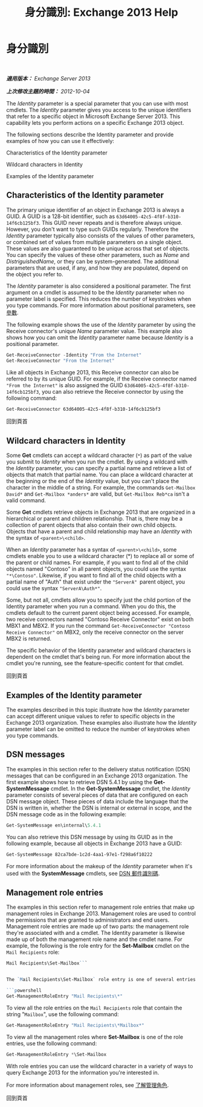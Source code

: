 ﻿---
title: '身分識別: Exchange 2013 Help'
TOCTitle: 身分識別
ms:assetid: e90fae91-37e7-4fdc-9170-44f0dc965c66
ms:mtpsurl: https://technet.microsoft.com/zh-tw/library/Bb125042(v=EXCHG.150)
ms:contentKeyID: 50474505
ms.date: 03/28/2018
mtps_version: v=EXCHG.150
ms.translationtype: HT
---

# 身分識別

 

_**適用版本：** Exchange Server 2013_

_**上次修改主題的時間：** 2012-10-04_

The *Identity* parameter is a special parameter that you can use with most cmdlets. The *Identity* parameter gives you access to the unique identifiers that refer to a specific object in Microsoft Exchange Server 2013. This capability lets you perform actions on a specific Exchange 2013 object.

The following sections describe the Identity parameter and provide examples of how you can use it effectively:

Characteristics of the Identity parameter

Wildcard characters in Identity

Examples of the Identity parameter

## Characteristics of the Identity parameter

The primary unique identifier of an object in Exchange 2013 is always a GUID. A GUID is a 128-bit identifier, such as `63d64005-42c5-4f8f-b310-14f6cb125bf3`. This GUID never repeats and is therefore always unique. However, you don't want to type such GUIDs regularly. Therefore the *Identity* parameter typically also consists of the values of other parameters, or combined set of values from multiple parameters on a single object. These values are also guaranteed to be unique across that set of objects. You can specify the values of these other parameters, such as *Name* and *DistriguishedName*, or they can be system-generated. The additional parameters that are used, if any, and how they are populated, depend on the object you refer to.

The *Identity* parameter is also considered a positional parameter. The first argument on a cmdlet is assumed to be the *Identity* parameter when no parameter label is specified. This reduces the number of keystrokes when you type commands. For more information about positional parameters, see [參數](https://technet.microsoft.com/zh-tw/library/bb124388\(v=exchg.150\)).

The following example shows the use of the *Identity* parameter by using the Receive connector's unique *Name* parameter value. This example also shows how you can omit the *Identity* parameter name because *Identity* is a positional parameter.

```powershell
Get-ReceiveConnector -Identity "From the Internet"
Get-ReceiveConnector "From the Internet"
```

Like all objects in Exchange 2013, this Receive connector can also be referred to by its unique GUID. For example, if the Receive connector named `"From the Internet"` is also assigned the GUID `63d64005-42c5-4f8f-b310-14f6cb125bf3`, you can also retrieve the Receive connector by using the following command:

```powershell
Get-ReceiveConnector 63d64005-42c5-4f8f-b310-14f6cb125bf3
```

回到頁首

## Wildcard characters in Identity

Some **Get** cmdlets can accept a wildcard character (`*`) as part of the value you submit to *Identity* when you run the cmdlet. By using a wildcard with the *Identity* parameter, you can specify a partial name and retrieve a list of objects that match that partial name. You can place a wildcard character at the beginning or the end of the *Identity* value, but you can't place the character in the middle of a string. For example, the commands `Get-Mailbox David*` and `Get-Mailbox *anders*` are valid, but `Get-Mailbox Reb*ca` isn't a valid command.

Some **Get** cmdlets retrieve objects in Exchange 2013 that are organized in a hierarchical or parent and children relationship. That is, there may be a collection of parent objects that also contain their own child objects. Objects that have a parent and child relationship may have an *Identity* with the syntax of `<parent>\<child>`.

When an *Identity* parameter has a syntax of `<parent>\<child>`, some cmdlets enable you to use a wildcard character (\*) to replace all or some of the parent or child names. For example, if you want to find all of the child objects named "Contoso" in all parent objects, you could use the syntax `"*\Contoso"`. Likewise, if you want to find all of the child objects with a partial name of "Auth" that exist under the `"ServerA" `parent object, you could use the syntax `"ServerA\Auth*"`.

Some, but not all, cmdlets allow you to specify just the child portion of the Identity parameter when you run a command. When you do this, the cmdlets default to the current parent object being accessed. For example, two receive connectors named "Contoso Receive Connector" exist on both MBX1 and MBX2. If you run the command `Get-ReceiveConnector "Contoso Receive Connector"` on MBX2, only the receive connector on the server MBX2 is returned.

The specific behavior of the Identity parameter and wildcard characters is dependent on the cmdlet that's being run. For more information about the cmdlet you're running, see the feature-specific content for that cmdlet.

回到頁首

## Examples of the Identity parameter

The examples described in this topic illustrate how the *Identity* parameter can accept different unique values to refer to specific objects in the Exchange 2013 organization. These examples also illustrate how the *Identity* parameter label can be omitted to reduce the number of keystrokes when you type commands.

## DSN messages

The examples in this section refer to the delivery status notification (DSN) messages that can be configured in an Exchange 2013 organization. The first example shows how to retrieve DSN 5.4.1 by using the **Get-SystemMessage** cmdlet. In the **Get-SystemMessage** cmdlet, the *Identity* parameter consists of several pieces of data that are configured on each DSN message object. These pieces of data include the language that the DSN is written in, whether the DSN is internal or external in scope, and the DSN message code as in the following example:

```powershell
Get-SystemMessage en\internal\5.4.1
```

You can also retrieve this DSN message by using its GUID as in the following example, because all objects in Exchange 2013 have a GUID:

```powershell
Get-SystemMessage 82ca7bde-1c2d-4aa1-97e1-f298a6f10222
```

For more information about the makeup of the *Identity* parameter when it's used with the **SystemMessage** cmdlets, see [DSN 郵件識別碼](dsn-message-identity-exchange-2013-help.md).

## Management role entries

The examples in this section refer to management role entries that make up management roles in Exchange 2013. Management roles are used to control the permissions that are granted to administrators and end users. Management role entries are made up of two parts: the management role they're associated with and a cmdlet. The Identity parameter is likewise made up of both the management role name and the cmdlet name. For example, the following is the role entry for the **Set-Mailbox** cmdlet on the `Mail Recipients` role:

```powershell
Mail Recipients\Set-Mailbox```


The `Mail Recipients\Set-Mailbox` role entry is one of several entries on the `Mail Recipients` role. To view all the role entries on the `Mail Recipients` role, you can use the following command:

```powershell
Get-ManagementRoleEntry "Mail Recipients\*"
```

To view all the role entries on the `Mail Recipients` role that contain the string "`Mailbox`", use the following command:

```powershell
Get-ManagementRoleEntry "Mail Recipients\*Mailbox*"
```

To view all the management roles where **Set-Mailbox** is one of the role entries, use the following command:

```powershell
Get-ManagementRoleEntry *\Set-Mailbox
```

With role entries you can use the wildcard character in a variety of ways to query Exchange 2013 for the information you're interested in.

For more information about management roles, see [了解管理角色](understanding-management-roles-exchange-2013-help.md).

回到頁首

